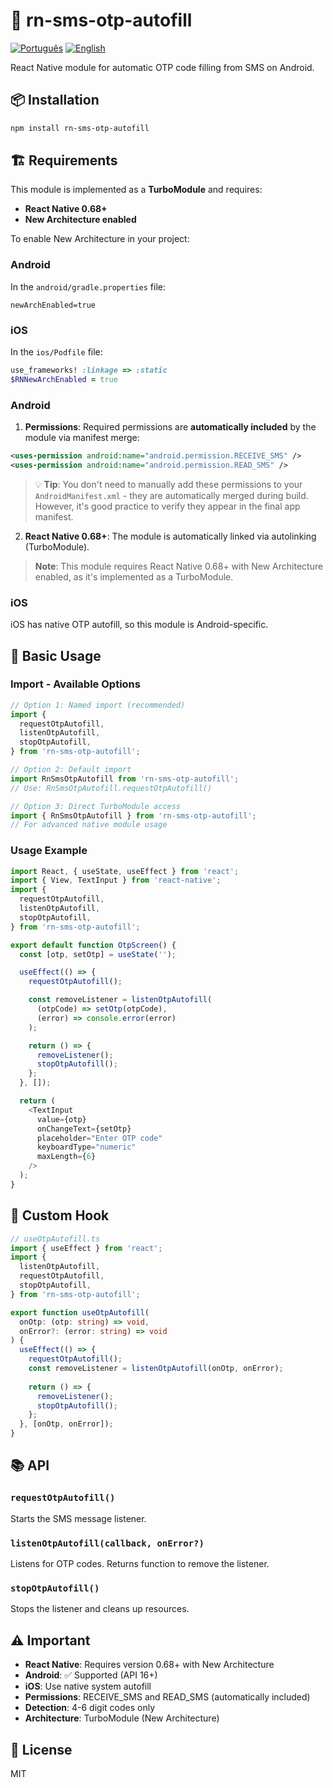 # 📱 rn-sms-otp-autofill

[![Português](https://img.shields.io/badge/lang-Português-green.svg)](README.md)
[![English](https://img.shields.io/badge/lang-English-blue.svg)](README.en.md)

React Native module for automatic OTP code filling from SMS on Android.

## 📦 Installation

```sh
npm install rn-sms-otp-autofill
```

## 🏗️ Requirements

This module is implemented as a **TurboModule** and requires:

- **React Native 0.68+**
- **New Architecture enabled**

To enable New Architecture in your project:

### Android
In the `android/gradle.properties` file:
```properties
newArchEnabled=true
```

### iOS
In the `ios/Podfile` file:
```ruby
use_frameworks! :linkage => :static
$RNNewArchEnabled = true
```

### Android

1. **Permissions**: Required permissions are **automatically included** by the module via manifest merge:

```xml
<uses-permission android:name="android.permission.RECEIVE_SMS" />
<uses-permission android:name="android.permission.READ_SMS" />
```

> 💡 **Tip**: You don't need to manually add these permissions to your `AndroidManifest.xml` - they are automatically merged during build. However, it's good practice to verify they appear in the final app manifest.

2. **React Native 0.68+**: The module is automatically linked via autolinking (TurboModule).

> **Note**: This module requires React Native 0.68+ with New Architecture enabled, as it's implemented as a TurboModule.

### iOS

iOS has native OTP autofill, so this module is Android-specific.

## 🚀 Basic Usage

### Import - Available Options

```typescript
// Option 1: Named import (recommended)
import {
  requestOtpAutofill,
  listenOtpAutofill,
  stopOtpAutofill,
} from 'rn-sms-otp-autofill';

// Option 2: Default import
import RnSmsOtpAutofill from 'rn-sms-otp-autofill';
// Use: RnSmsOtpAutofill.requestOtpAutofill()

// Option 3: Direct TurboModule access
import { RnSmsOtpAutofill } from 'rn-sms-otp-autofill';
// For advanced native module usage
```

### Usage Example

```typescript
import React, { useState, useEffect } from 'react';
import { View, TextInput } from 'react-native';
import {
  requestOtpAutofill,
  listenOtpAutofill,
  stopOtpAutofill,
} from 'rn-sms-otp-autofill';

export default function OtpScreen() {
  const [otp, setOtp] = useState('');

  useEffect(() => {
    requestOtpAutofill();

    const removeListener = listenOtpAutofill(
      (otpCode) => setOtp(otpCode),
      (error) => console.error(error)
    );

    return () => {
      removeListener();
      stopOtpAutofill();
    };
  }, []);

  return (
    <TextInput
      value={otp}
      onChangeText={setOtp}
      placeholder="Enter OTP code"
      keyboardType="numeric"
      maxLength={6}
    />
  );
}
```

## 🎣 Custom Hook

```typescript
// useOtpAutofill.ts
import { useEffect } from 'react';
import {
  listenOtpAutofill,
  requestOtpAutofill,
  stopOtpAutofill,
} from 'rn-sms-otp-autofill';

export function useOtpAutofill(
  onOtp: (otp: string) => void,
  onError?: (error: string) => void
) {
  useEffect(() => {
    requestOtpAutofill();
    const removeListener = listenOtpAutofill(onOtp, onError);
    
    return () => {
      removeListener();
      stopOtpAutofill();
    };
  }, [onOtp, onError]);
}
```

## 📚 API

### `requestOtpAutofill()`
Starts the SMS message listener.

### `listenOtpAutofill(callback, onError?)`
Listens for OTP codes. Returns function to remove the listener.

### `stopOtpAutofill()`
Stops the listener and cleans up resources.

## ⚠️ Important

- **React Native**: Requires version 0.68+ with New Architecture
- **Android**: ✅ Supported (API 16+)
- **iOS**: Use native system autofill
- **Permissions**: RECEIVE_SMS and READ_SMS (automatically included)
- **Detection**: 4-6 digit codes only
- **Architecture**: TurboModule (New Architecture)

## 📄 License

MIT
